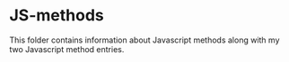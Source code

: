 # JS-methods

This folder contains information about Javascript methods along with my two Javascript method entries.
